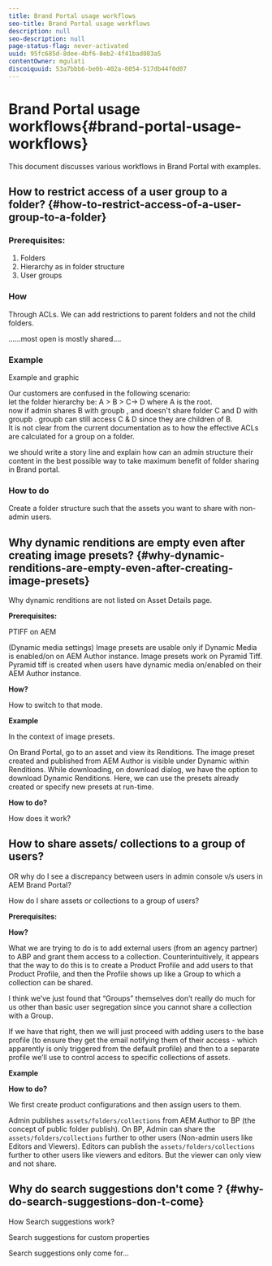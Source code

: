 ```yaml
---
title: Brand Portal usage workflows
seo-title: Brand Portal usage workflows
description: null
seo-description: null
page-status-flag: never-activated
uuid: 95fc685d-8dee-4bf6-8eb2-4f41bad083a5
contentOwner: mgulati
discoiquuid: 53a7bbb6-be0b-402a-8054-517db44f0d07
---
```


# Brand Portal usage workflows{#brand-portal-usage-workflows}

This document discusses various workflows in Brand Portal with examples.

## How to restrict access of a user group to a folder? {#how-to-restrict-access-of-a-user-group-to-a-folder}

### Prerequisites:

1. Folders
1. Hierarchy as in folder structure
1. User groups

### How

Through ACLs. We can add restrictions to parent folders and not the child folders.

......most open is mostly shared....

### Example

Example and graphic

Our customers are confused in the following scenario:  
let the folder hierarchy be: A &gt; B &gt; C-&gt; D where A is the root.  
now if admin shares B with  groupb , and doesn't share folder C and D with  groupb .  groupb  can still access C & D since they are children of B.  
It is not clear from the current documentation as to how the effective ACLs are calculated for a group on a folder.

we should write a  story line  and explain how can an admin structure their content in the best possible way to take maximum benefit of folder sharing in  Brand  portal.

### How to do

Create a folder structure such that the assets you want to share with non-admin users.

## Why dynamic renditions are empty even after creating image presets? {#why-dynamic-renditions-are-empty-even-after-creating-image-presets}

Why dynamic renditions are not listed on  Asset  Details page.

**Prerequisites:**

PTIFF on AEM

(Dynamic media settings) Image presets are usable only if Dynamic Media is enabled/on on AEM Author instance. Image presets work on Pyramid Tiff. Pyramid tiff is created when users have dynamic media on/enabled on their AEM Author instance.

**How?**

How to switch to that mode.

**Example**

In the context of image presets.

On Brand Portal, go to an asset and view its Renditions. The image preset created and published from AEM Author is visible under Dynamic within Renditions. While downloading, on download dialog, we have the option to download Dynamic Renditions. Here, we can use the presets already created or specify new presets at run-time.

**How to do?**

How does it work?

## How to share assets/ collections to a group of users? 

OR why do I see a discrepancy between users in admin console v/s users in AEM Brand Portal? 

How do I share assets or collections to a group of users?

**Prerequisites:**

**How?**

What we are trying to do is to add external users (from an agency partner) to ABP and grant them access to a collection. Counterintuitively, it appears that the way to do this is to create a Product Profile and add users to that Product Profile, and then the Profile shows up like a Group to which a collection can be shared.

I think we’ve just found that “Groups” themselves don’t really do much for us other than basic user segregation since you cannot share a collection with a Group.

If we have that right, then we will just proceed with adding users to the base profile (to ensure they get the email notifying them of their access - which apparently is only triggered from the default profile) and then to a separate  profile  we’ll use to control access to specific collections of assets.

**Example**

**How to do?**

We first create product configurations and then assign users to them.

Admin publishes `assets/folders/collections` from AEM Author to BP (the concept of public folder publish). On BP, Admin can share the `assets/folders/collections` further to other users (Non-admin users like Editors and Viewers). Editors can publish the `assets/folders/collections` further to other users like viewers and editors. But the viewer can only view and not share.

## Why do search suggestions don't come ? {#why-do-search-suggestions-don-t-come}

How Search suggestions work?

Search suggestions for custom properties

Search suggestions only come for...
